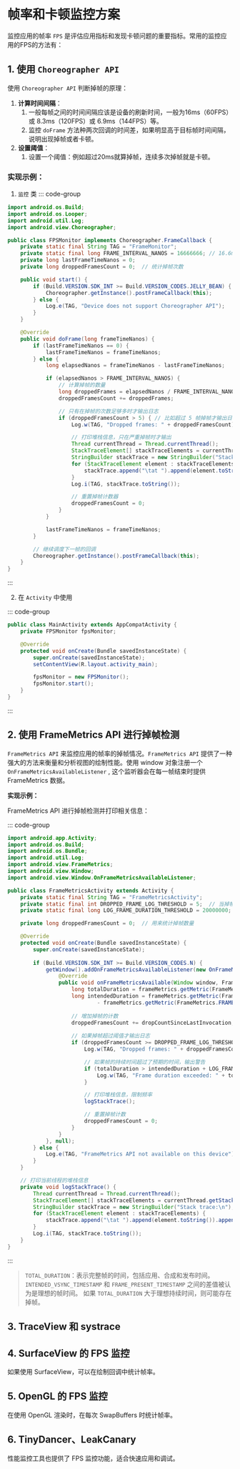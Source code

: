 # 帧率和卡顿监控方案

监控应用的帧率 `FPS` 是评估应用指标和发现卡顿问题的重要指标。常用的监控应用的FPS的方法有：

## 1. 使用 `Choreographer API` 

使用 `Choreographer API` 判断掉帧的原理：

1. **计算时间间隔**：
   1. 一般每帧之间的时间间隔应该是设备的刷新时间，一般为16ms（60FPS）或 8.3ms（120FPS）或 6.9ms（144FPS）等。
   2. 监控 `doFrame` 方法种两次回调的时间差，如果明显高于目标帧时间间隔，说明出现掉帧或者卡顿。
2. **设置阈值**：
   1. 设置一个阈值：例如超过20ms就算掉帧，连续多次掉帧就是卡顿。


### 实现示例：

1. `监控` 类
::: code-group
``` java
import android.os.Build;
import android.os.Looper;
import android.util.Log;
import android.view.Choreographer;

public class FPSMonitor implements Choreographer.FrameCallback {
    private static final String TAG = "FrameMonitor";
    private static final long FRAME_INTERVAL_NANOS = 16666666; // 16.6ms in nanoseconds (roughly 60 FPS)
    private long lastFrameTimeNanos = 0;
    private long droppedFramesCount = 0;  // 统计掉帧次数

    public void start() {
        if (Build.VERSION.SDK_INT >= Build.VERSION_CODES.JELLY_BEAN) {
            Choreographer.getInstance().postFrameCallback(this);
        } else {
            Log.e(TAG, "Device does not support Choreographer API");
        }
    }

    @Override
    public void doFrame(long frameTimeNanos) {
        if (lastFrameTimeNanos == 0) {
            lastFrameTimeNanos = frameTimeNanos;
        } else {
            long elapsedNanos = frameTimeNanos - lastFrameTimeNanos;

            if (elapsedNanos > FRAME_INTERVAL_NANOS) {
                // 计算掉帧的数量
                long droppedFrames = elapsedNanos / FRAME_INTERVAL_NANOS;
                droppedFramesCount += droppedFrames;

                // 只有在掉帧的次数足够多时才输出日志
                if (droppedFramesCount > 5) { // 比如超过 5 帧掉帧才输出日志
                    Log.w(TAG, "Dropped frames: " + droppedFramesCount);

                    // 打印堆栈信息，只在严重掉帧时才输出
                    Thread currentThread = Thread.currentThread();
                    StackTraceElement[] stackTraceElements = currentThread.getStackTrace();
                    StringBuilder stackTrace = new StringBuilder("Stack trace:\n");
                    for (StackTraceElement element : stackTraceElements) {
                        stackTrace.append("\tat ").append(element.toString()).append("\n");
                    }
                    Log.i(TAG, stackTrace.toString());

                    // 重置掉帧计数器
                    droppedFramesCount = 0;
                }
            }

            lastFrameTimeNanos = frameTimeNanos;
        }

        // 继续调度下一帧的回调
        Choreographer.getInstance().postFrameCallback(this);
    }
}
```
:::

2. 在 `Activity` 中使用

::: code-group
``` java
public class MainActivity extends AppCompatActivity {
    private FPSMonitor fpsMonitor;

    @Override
    protected void onCreate(Bundle savedInstanceState) {
        super.onCreate(savedInstanceState);
        setContentView(R.layout.activity_main);

        fpsMonitor = new FPSMonitor();
        fpsMonitor.start();
    }
}
```
:::

## 2. 使用 FrameMetrics API 进行掉帧检测

`FrameMetrics API` 来监控应用的帧率的掉帧情况。`FrameMetrics API` 提供了一种强大的方法来衡量和分析视图的绘制性能。使用 window 对象注册一个 `OnFrameMetricsAvailableListener` , 这个监听器会在每一帧结束时提供 FrameMetrics 数据。

**实现示例：**

FrameMetrics API 进行掉帧检测并打印相关信息：

::: code-group
``` java
import android.app.Activity;
import android.os.Build;
import android.os.Bundle;
import android.util.Log;
import android.view.FrameMetrics;
import android.view.Window;
import android.view.Window.OnFrameMetricsAvailableListener;

public class FrameMetricsActivity extends Activity {
    private static final String TAG = "FrameMetricsActivity";
    private static final int DROPPED_FRAME_LOG_THRESHOLD = 5;  // 当掉帧超过5帧时输出日志
    private static final long LOG_FRAME_DURATION_THRESHOLD = 20000000;  // 超过 20ms 的帧输出警告

    private long droppedFramesCount = 0;  // 用来统计掉帧数量

    @Override
    protected void onCreate(Bundle savedInstanceState) {
        super.onCreate(savedInstanceState);
        
        if (Build.VERSION.SDK_INT >= Build.VERSION_CODES.N) {
            getWindow().addOnFrameMetricsAvailableListener(new OnFrameMetricsAvailableListener() {
                @Override
                public void onFrameMetricsAvailable(Window window, FrameMetrics frameMetrics, int dropCountSinceLastInvocation) {
                    long totalDuration = frameMetrics.getMetric(FrameMetrics.TOTAL_DURATION);
                    long intendedDuration = frameMetrics.getMetric(FrameMetrics.INTENDED_VSYNC_TIMESTAMP) 
                            - frameMetrics.getMetric(FrameMetrics.FRAME_PRESENT_TIMESTAMP);
                    
                    // 增加掉帧的计数
                    droppedFramesCount += dropCountSinceLastInvocation;
                    
                    // 如果掉帧超过阈值才输出日志
                    if (droppedFramesCount >= DROPPED_FRAME_LOG_THRESHOLD) {
                        Log.w(TAG, "Dropped frames: " + droppedFramesCount);

                        // 如果帧的持续时间超过了预期的时间，输出警告
                        if (totalDuration > intendedDuration + LOG_FRAME_DURATION_THRESHOLD) {
                            Log.w(TAG, "Frame duration exceeded: " + totalDuration);
                        }

                        // 打印堆栈信息，限制频率
                        logStackTrace();

                        // 重置掉帧计数
                        droppedFramesCount = 0;
                    }
                }
            }, null);
        } else {
            Log.e(TAG, "FrameMetrics API not available on this device");
        }
    }

    // 打印当前线程的堆栈信息
    private void logStackTrace() {
        Thread currentThread = Thread.currentThread();
        StackTraceElement[] stackTraceElements = currentThread.getStackTrace();
        StringBuilder stackTrace = new StringBuilder("Stack trace:\n");
        for (StackTraceElement element : stackTraceElements) {
            stackTrace.append("\tat ").append(element.toString()).append("\n");
        }
        Log.i(TAG, stackTrace.toString());
    }
}
```
:::

> `TOTAL_DURATION`：表示完整帧的时间，包括应用、合成和发布时间。
> `INTENDED_VSYNC_TIMESTAMP` 和 `FRAME_PRESENT_TIMESTAMP` 之间的差值被认为是理想的帧时间。
> 如果 `TOTAL_DURATION` 大于理想持续时间，则可能存在掉帧。

## 3. TraceView 和 systrace


## 4. SurfaceView 的 FPS 监控
如果使用 SurfaceView，可以在绘制回调中统计帧率。

## 5. OpenGL 的 FPS 监控

在使用 OpenGL 渲染时，在每次 SwapBuffers 时统计帧率。

## 6. TinyDancer、LeakCanary 
性能监控工具也提供了 FPS 监控功能，适合快速应用和调试。